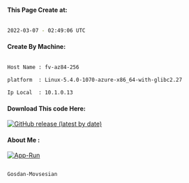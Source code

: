 
   
#### This Page Create at:

```bash

2022-03-07 - 02:49:06 UTC

```

#### Create By Machine:

```bash

Host Name : fv-az84-256

platform  : Linux-5.4.0-1070-azure-x86_64-with-glibc2.27

Ip Local  : 10.1.0.13

```
#### Download This code Here:

[![GitHub release (latest by date)](https://img.shields.io/github/v/release/Gosdan-Movsesian/Gosdan?style=for-the-badge&label=Download)](https://github.com/Gosdan-Movsesian/Gosdan/releases) 

</p> 

#### About Me :

[![App-Run](https://github.com/Gosdan-Movsesian/Gosdan/actions/workflows/App-Run.yml/badge.svg)](https://github.com/Gosdan-Movsesian/Gosdan/actions/workflows/App-Run.yml)

```bash

Gosdan-Movsesian

```

